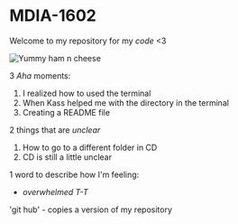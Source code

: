 # MDIA-1602
Welcome to my repository for my *code* &lt;3

![Yummy ham n cheese](https://github.com/user-attachments/assets/18de1f63-33f3-410b-bfc8-b7b8c7c4bc06)



3 *Aha* moments: 
1. I realized how to used the terminal
2. When Kass helped me with the directory in the terminal
3. Creating a README file

2 things that are *unclear*
1. How to go to a different folder in CD
2. CD is still a little unclear

1 word to describe how I'm feeling: 
- *overwhelmed T-T*

'git hub' - copies a version of my repository 